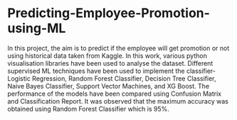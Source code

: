 # Predicting-Employee-Promotion-using-ML

In this project, the aim is to predict if the employee will get promotion or not using historical data taken from Kaggle. 
In this work, various python visualisation libraries have been used to analyse the dataset. 
Different supervised ML techniques have been used to implement the classifier- Logistic Regression, Random Forest Classifier, Decision Tree Classifier, Naive Bayes Classifier, Support Vector Machines, and XG Boost.
The performance of the models have been compared using Confusion Matrix and Classification Report. It was observed that the maximum accuracy was obtained using Random Forest Classifier which is 95%.
